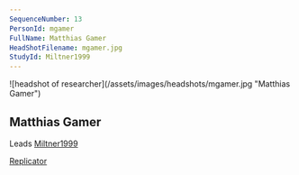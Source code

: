 ```yaml
---
SequenceNumber: 13
PersonId: mgamer
FullName: Matthias Gamer
HeadShotFilename: mgamer.jpg
StudyId: Miltner1999
---
```

<a name="mgamer">
![headshot of researcher](/assets/images/headshots/mgamer.jpg "Matthias Gamer")

## Matthias Gamer



Leads [Miltner1999](/replications/#Miltner1999)



[Replicator]("replicator")